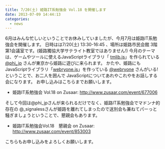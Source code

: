 ```yaml
---
title: 7/20(土) 姫路IT系勉強会 Vol.18 を開催します
date: 2013-07-09 14:44:13
categories:
  - news
---
```


6月はみんな忙しいということでお休みしていましたが、今月7月は姫路IT系勉強会を開催します。
日時はは7/20(土) 13:30-16:45 、場所は姫路市民会館 3階 第1会議室です。(姫路獨協大学サテライト教室ではありません!)
今月のテーマは、ゲームやツールに使えるJavaScriptライブラリ「 [tmlib.js](http://phi-jp.github.io/tmlib.js/)」を作られている [@phi\_jp](https://twitter.com/phi_jp) さんが東京から姫路に遊びに来られます。
かたや、姫路にもJavaScriptライブラリ「[webryone.js](https://github.com/webryone/javascript)」を作っている [@webryone](https://twitter.com/webryone) さんがいる! ということで、お二人を囲んで JavaScriptについてあれやこれやをお話しする会になります。
お申し込みはこちらまでお願いします。

-   姫路IT系勉強会 Vol.18 on Zusaar: <http://www.zusaar.com/event/677006>

そして今回は@phi\_jpさんが来られるだけでなく、姫路IT系勉強会でマドンナ的存在の @\_signalessさんが姫路を離れてしまったので送別会も兼ねてパーっと騒ぎましょうということで、懇親会もあります。

-   姫路IT系勉強会Vol.18　懇親会 on Zusaar: <http://www.zusaar.com/event/853003>

こちらもお申し込みをよろしくお願いします。
